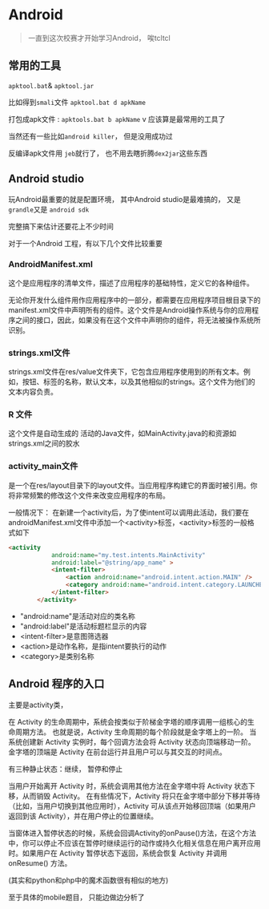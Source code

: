 # Android

> 一直到这次校赛才开始学习Android， 唉tcltcl

## 常用的工具

`apktool.bat`& `apktool.jar`

比如得到`smali`文件 `apktool.bat d apkName`

打包成apk文件 : `apktools.bat b apkName`
v
应该算是最常用的工具了

当然还有一些比如`android killer`， 但是没用成功过

反编译apk文件用 `jeb`就行了， 也不用去瞎折腾`dex2jar`这些东西

## Android studio

玩Android最重要的就是配置环境， 其中Android studio是最难搞的， 又是`grandle`又是 `android sdk`

完整搞下来估计还要花上不少时间

对于一个Android 工程，有以下几个文件比较重要

### AndroidManifest.xml

这个是应用程序的清单文件，描述了应用程序的基础特性，定义它的各种组件。

无论你开发什么组件用作应用程序中的一部分，都需要在应用程序项目根目录下的manifest.xml文件中声明所有的组件。这个文件是Android操作系统与你的应用程序之间的接口，因此，如果没有在这个文件中声明你的组件，将无法被操作系统所识别。



### strings.xml文件

strings.xml文件在res/value文件夹下，它包含应用程序使用到的所有文本。例如，按钮、标签的名称，默认文本，以及其他相似的strings。这个文件为他们的文本内容负责。



### R 文件

这个文件是自动生成的
活动的Java文件，如MainActivity.java的和资源如strings.xml之间的胶水



### activity_main文件 

是一个在res/layout目录下的layout文件。当应用程序构建它的界面时被引用。你将非常频繁的修改这个文件来改变应用程序的布局。



一般情况下：
在新建一个activity后，为了使intent可以调用此活动，我们要在androidManifest.xml文件中添加一个\<activity>标签，\<activity>标签的一般格式如下

```html
<activity
            android:name="my.test.intents.MainActivity"
            android:label="@string/app_name" >
            <intent-filter>
                <action android:name="android.intent.action.MAIN" />
                <category android:name="android.intent.category.LAUNCHER" />
            </intent-filter>
        </activity>
```

* "android:name"是活动对应的类名称
* "android:label"是活动标题栏显示的内容
* \<intent-filter>是意图筛选器
* \<action>是动作名称，是指intent要执行的动作
* \<category>是类别名称

## Android 程序的入口

主要是activity类， 

在 Activity 的生命周期中，系统会按类似于阶梯金字塔的顺序调用一组核心的生命周期方法。 也就是说，Activity 生命周期的每个阶段就是金字塔上的一阶。 当系统创建新 Activity 实例时，每个回调方法会将 Activity 状态向顶端移动一阶。 金字塔的顶端是 Activity 在前台运行并且用户可以与其交互的时间点。

有三种静止状态：继续， 暂停和停止

当用户开始离开 Activity 时，系统会调用其他方法在金字塔中将 Activity 状态下移，从而销毁 Activity。 在有些情况下，Activity 将只在金字塔中部分下移并等待（比如，当用户切换到其他应用时），Activity 可从该点开始移回顶端（如果用户返回到该 Activity），并在用户停止的位置继续。 

当窗体进入暂停状态的时候，系统会回调Activity的onPause()方法，在这个方法中，你可以停止不应该在暂停时继续运行的动作或持久化相关信息在用户离开应用时。如果用户在 Activity 暂停状态下返回，系统会恢复 Activity 并调用 onResume() 方法。

(其实和python和php中的魔术函数很有相似的地方)



至于具体的mobile题目， 只能边做边分析了









